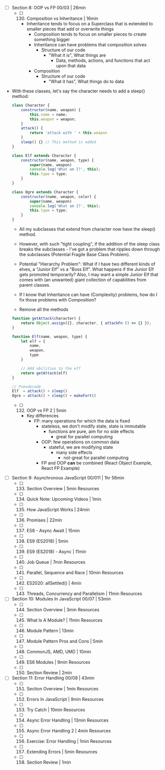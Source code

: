 - [ ] Section 8: OOP vs FP 00/03 | 26min
	- [ ] 130. Composition vs Inheritance | 16min
	  - Inheritance tends to focus on a Superclass that is extended to smaller pieces that add or overwrite things
		- Composition tends to focus on smaller pieces to create something bigger
		- Inheritance can have problems that composition solves
		  - Structure of our code
			  - "What it is", What things are
				- Data, methods, actions, and functions that act upon that data
		- Composition
		  - Structure of our code
			 - "What it has", What things do to data

 - With these classes, let's say the character needs to add a sleep() method:

	```javascript
	class Character {
		constructor(name, weapon) {
			this.name = name;
			this.weapon = weapon;
		}
		attack() {
			return 'attack with ' + this.weapon
		}
		sleep() {} // This method is added
	}

	class Elf extends Character {
		constructor(name, weapon, type) {
			super(name, weapon)
			console.log('What am I?', this);
			this.type = type;
		}
	}

	class Ogre extends Character {
		constructor(name, weapon, color) {
			super(name, weapon)
			console.log('What am I?', this);
			this.type = type;
		}
	}
	```

	- All my subclasses that extend from character now have the sleep() method.
	- However, with such "tight coupling", if the addition of the sleep class breaks the subclasses - I've got a problem that ripples down through the subclasses (Potential Fragile Base Class Problem).

	- Potential "Hierarchy Problem": What if I have two different kinds of elves, a "Junior Elf" vs a "Boss Elf". What happens if the Junior Elf gets promoted temporarily? Also, I may want a simple Junior Elf that comes with (an unwanted) giant collection of capabilities from parent classes.

	- If I know that Inheritance can have (Complexity) problems, how do I fix those problems with Composition?
	- Remove all the methods

	```javascript
	function getAttack(character) {
		return Object.assign({}, character, { attackFn () => {} });
	}

	function Elf(name, weapon, type) {
		let elf = {
			name,
			weapon,
			type
		}

		// Add abilities to the elf
		return getAttack(elf)
	}

	// Pseudocode
	Elf  = attack() + sleep()
	Ogre = attack() + sleep() + makeFort()
	```

	- [ ] 132. OOP vs FP 2 | 5min
	  - Key differences
		  - FP: many operations for which the data is fixed
			  - stateless, we don't modify state, state is immutable
				- functions are pure, aim for no side effects
				  - great for parallel computing
			- OOP: few operations on common data
			  - stateful, we are modifying state
				- many side effects
				  - not-great for parallel computing
			- FP and OOP **can** be combined (React Object Example, React FP Example)
- [ ] Section 9: Asynchronous JavaScript 00/011 | 1hr 56min
	- [ ] 133. Section Overview | 5min Resources
	- [ ] 134. Quick Note: Upcoming Videos | 1min
	- [ ] 135. How JavaScript Works | 24min
	- [ ] 136. Promises | 22min
	- [ ] 137. ES8 - Async Await | 15min
	- [ ] 138. ES9 (ES2018) | 5min
	- [ ] 139. ES9 (ES2018) - Async | 11min
	- [ ] 140. Job Queue | 7min Resources
	- [ ] 141. Parallel, Sequence and Race | 10min Resources
	- [ ] 142. ES2020: allSettled() | 4min
	- [ ] 143. Threads, Concurrency and Parallelism | 11min Resources
- [ ] Section 10: Modules In JavaScript 00/07 | 53min
	- [ ] 144. Section Overview | 3min Resources
	- [ ] 145. What Is A Module? | 11min Resources
	- [ ] 146. Module Pattern | 13min
	- [ ] 147. Module Pattern Pros and Cons | 5min
	- [ ] 148. CommonJS, AMD, UMD | 10min
	- [ ] 149. ES6 Modules | 9min Resources
	- [ ] 150. Section Review | 2min
- [ ] Section 11: Error Handling 00/08 | 43min
	- [ ] 151. Section Overview | 1min Resources
	- [ ] 152. Errors In JavaScript | 9min Resources
	- [ ] 153. Try Catch | 10min Resources
	- [ ] 154. Async Error Handling | 13min Resources
	- [ ] 155. Async Error Handling 2 | 4min Resources
	- [ ] 156. Exercise: Error Handling | 1min Resources
	- [ ] 157. Extending Errors | 5min Resources
	- [ ] 158. Section Review | 1min
